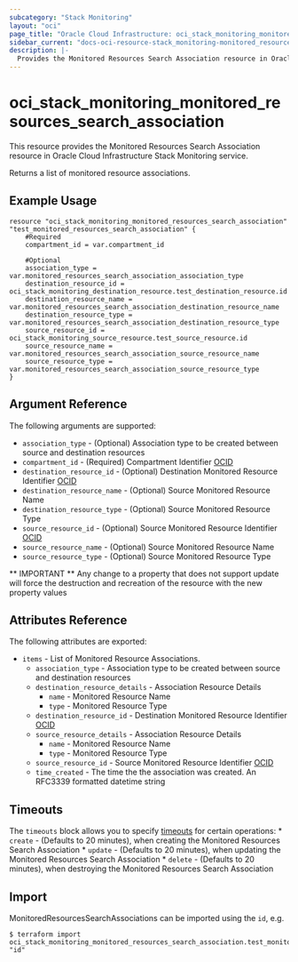 ```yaml
---
subcategory: "Stack Monitoring"
layout: "oci"
page_title: "Oracle Cloud Infrastructure: oci_stack_monitoring_monitored_resources_search_association"
sidebar_current: "docs-oci-resource-stack_monitoring-monitored_resources_search_association"
description: |-
  Provides the Monitored Resources Search Association resource in Oracle Cloud Infrastructure Stack Monitoring service
---
```


# oci_stack_monitoring_monitored_resources_search_association
This resource provides the Monitored Resources Search Association resource in Oracle Cloud Infrastructure Stack Monitoring service.

Returns a list of monitored resource associations.

## Example Usage

```hcl
resource "oci_stack_monitoring_monitored_resources_search_association" "test_monitored_resources_search_association" {
	#Required
	compartment_id = var.compartment_id

	#Optional
	association_type = var.monitored_resources_search_association_association_type
	destination_resource_id = oci_stack_monitoring_destination_resource.test_destination_resource.id
	destination_resource_name = var.monitored_resources_search_association_destination_resource_name
	destination_resource_type = var.monitored_resources_search_association_destination_resource_type
	source_resource_id = oci_stack_monitoring_source_resource.test_source_resource.id
	source_resource_name = var.monitored_resources_search_association_source_resource_name
	source_resource_type = var.monitored_resources_search_association_source_resource_type
}
```

## Argument Reference

The following arguments are supported:

* `association_type` - (Optional) Association type to be created between source and destination resources
* `compartment_id` - (Required) Compartment Identifier [OCID](https://docs.cloud.oracle.com/iaas/Content/General/Concepts/identifiers.htm)
* `destination_resource_id` - (Optional) Destination Monitored Resource Identifier [OCID](https://docs.cloud.oracle.com/iaas/Content/General/Concepts/identifiers.htm)
* `destination_resource_name` - (Optional) Source Monitored Resource Name
* `destination_resource_type` - (Optional) Source Monitored Resource Type
* `source_resource_id` - (Optional) Source Monitored Resource Identifier [OCID](https://docs.cloud.oracle.com/iaas/Content/General/Concepts/identifiers.htm)
* `source_resource_name` - (Optional) Source Monitored Resource Name
* `source_resource_type` - (Optional) Source Monitored Resource Type


** IMPORTANT **
Any change to a property that does not support update will force the destruction and recreation of the resource with the new property values

## Attributes Reference

The following attributes are exported:

* `items` - List of Monitored Resource Associations.
	* `association_type` - Association type to be created between source and destination resources
	* `destination_resource_details` - Association Resource Details
		* `name` - Monitored Resource Name
		* `type` - Monitored Resource Type
	* `destination_resource_id` - Destination Monitored Resource Identifier [OCID](https://docs.cloud.oracle.com/iaas/Content/General/Concepts/identifiers.htm)
	* `source_resource_details` - Association Resource Details
		* `name` - Monitored Resource Name
		* `type` - Monitored Resource Type
	* `source_resource_id` - Source Monitored Resource Identifier [OCID](https://docs.cloud.oracle.com/iaas/Content/General/Concepts/identifiers.htm)
	* `time_created` - The time the the association was created. An RFC3339 formatted datetime string

## Timeouts

The `timeouts` block allows you to specify [timeouts](https://registry.terraform.io/providers/hashicorp/oci/latest/docs/guides/changing_timeouts) for certain operations:
	* `create` - (Defaults to 20 minutes), when creating the Monitored Resources Search Association
	* `update` - (Defaults to 20 minutes), when updating the Monitored Resources Search Association
	* `delete` - (Defaults to 20 minutes), when destroying the Monitored Resources Search Association


## Import

MonitoredResourcesSearchAssociations can be imported using the `id`, e.g.

```
$ terraform import oci_stack_monitoring_monitored_resources_search_association.test_monitored_resources_search_association "id"
```

